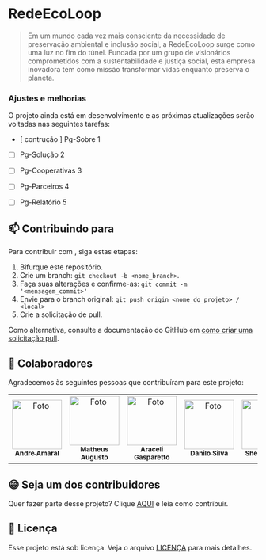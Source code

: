 # RedeEcoLoop


> Em um mundo cada vez mais consciente da necessidade de preservação ambiental e inclusão social, a RedeEcoLoop surge como uma luz no fim do túnel. Fundada por um grupo de visionários comprometidos com a sustentabilidade e justiça social, esta empresa inovadora tem como missão transformar vidas enquanto preserva o planeta.

### Ajustes e melhorias

O projeto ainda está em desenvolvimento e as próximas atualizações serão voltadas nas seguintes tarefas:

- [ contrução ] Pg-Sobre 1
- [ ] Pg-Solução 2
- [ ] Pg-Cooperativas 3
- [ ] Pg-Parceiros 4
- [ ] Pg-Relatório 5


## 📫 Contribuindo para <MoedaVerde>

Para contribuir com <MoedaVerde>, siga estas etapas:

1. Bifurque este repositório.
2. Crie um branch: `git checkout -b <nome_branch>`.
3. Faça suas alterações e confirme-as: `git commit -m '<mensagem_commit>'`
4. Envie para o branch original: `git push origin <nome_do_projeto> / <local>`
5. Crie a solicitação de pull.

Como alternativa, consulte a documentação do GitHub em [como criar uma solicitação pull](https://help.github.com/en/github/collaborating-with-issues-and-pull-requests/creating-a-pull-request).

## 🤝 Colaboradores

Agradecemos às seguintes pessoas que contribuíram para este projeto:

<table>
  <tr>
    <td align="center">
      <a href="#" title="defina o titulo do link">
        <img src="" width="100px;" alt="Foto"/><br>
        <sub>
          <b>Andre Amaral</b>
        </sub>
      </a>
    </td>
    <td align="center">
      <a href="#" title="defina o titulo do link">
        <img src="" width="100px;" alt="Foto "/><br>
        <sub>
          <b>Matheus Augusto</b>
        </sub>
      </a>
    </td>
    <td align="center">
      <a href="#" title="defina o titulo do link">
        <img src="" width="100px;" alt="Foto "/><br>
        <sub>
          <b>Araceli Gasparetto</b>
        </sub>
      </a>
    </td>
     <td align="center">
      <a href="#" title="defina o titulo do link">
        <img src="" width="100px;" alt="Foto "/><br>
        <sub>
          <b>Danilo Silva</b>
        </sub>
      </a>
    </td>
     <td align="center">
      <a href="#" title="defina o titulo do link">
        <img src="" width="100px;" alt="Foto "/><br>
        <sub>
          <b>Sheila Botton</b>
        </sub>
      </a>
    </td>
  </tr>
</table>

## 😄 Seja um dos contribuidores

Quer fazer parte desse projeto? Clique [AQUI](CONTRIBUTING.md) e leia como contribuir.

## 📝 Licença

Esse projeto está sob licença. Veja o arquivo [LICENÇA](LICENSE.md) para mais detalhes.
